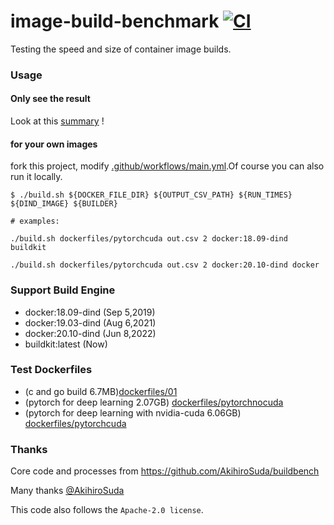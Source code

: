 # image-build-benchmark [![CI](https://github.com/arcosx/image-build-benchmark/actions/workflows/main.yml/badge.svg)](https://github.com/arcosx/image-build-benchmark/actions/workflows/main.yml)

Testing the speed and size of container image builds.


### Usage

#### Only see the result
Look at this [summary](https://github.com/arcosx/image-build-benchmark/issues/1) ! 


#### for your own images
fork this project, modify [.github/workflows/main.yml](.github/workflows/main.yml).Of course you can also run it locally.

```shell
$ ./build.sh ${DOCKER_FILE_DIR} ${OUTPUT_CSV_PATH} ${RUN_TIMES} ${DIND_IMAGE} ${BUILDER}

# examples:

./build.sh dockerfiles/pytorchcuda out.csv 2 docker:18.09-dind buildkit

./build.sh dockerfiles/pytorchcuda out.csv 2 docker:20.10-dind docker
```

### Support Build Engine
* docker:18.09-dind (Sep 5,2019)
* docker:19.03-dind (Aug 6,2021)
* docker:20.10-dind (Jun 8,2022)
* buildkit:latest   (Now)

### Test Dockerfiles
* (c and go build 6.7MB)[dockerfiles/01](./dockerfiles/01/Dockerfile)
* (pytorch for deep learning 2.07GB) [dockerfiles/pytorchnocuda](./dockerfiles/pytorchnocuda/Dockerfile)
* (pytorch for deep learning with nvidia-cuda  6.06GB) [dockerfiles/pytorchcuda](./dockerfiles/pytorchcuda/Dockerfile)


### Thanks

Core code and processes from https://github.com/AkihiroSuda/buildbench 

Many thanks [@AkihiroSuda](https://github.com/AkihiroSuda)

This code also follows the `Apache-2.0 license`.
